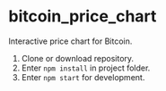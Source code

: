 
# bitcoin_price_chart

Interactive price chart for Bitcoin.

1. Clone or download repository.
2. Enter <code>npm install</code> in project folder.
3. Enter <code>npm start</code> for development.